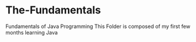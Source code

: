 # The-Fundamentals
Fundamentals of Java Programming
 This Folder is composed of my first few months learning Java
